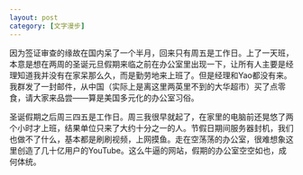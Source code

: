 ```yaml
---
layout: post
category: [文字漫步]
---
```


因为签证审查的缘故在国内呆了一个半月，回来只有周五是工作日。上了一天班，本意是想在两周的圣诞元旦假期来临之前在办公室里出现一下，让所有人主要是经理知道我并没有在家呆那么久，而是勤劳地来上班了。但是经理和Yao都没有来。我群发了一封邮件，从中国（实际上是离这里两英里不到的大华超市）买了点零食，请大家来品尝——算是美国多元化的办公室习俗。

圣诞假期之后周三四五是工作日。周三我很早就起了，在家里的电脑前还晃悠了两个小时才上班，结果单位只来了大约十分之一的人。节假日期间服务器封机，我们也做不了什么，基本都是刷刷视频，上网摸鱼。走在空荡荡的办公室，很难想象这里创造了几十亿用户的YouTube。这么牛逼的网站，假期的办公室空空如也，成何体统。